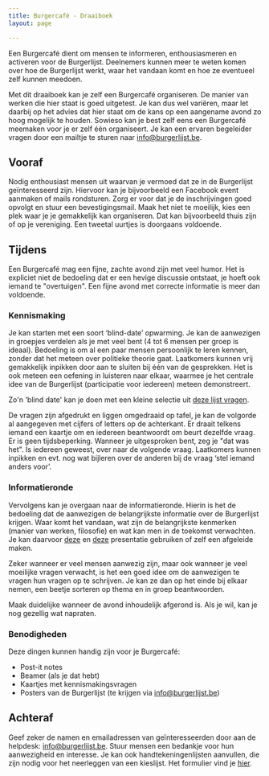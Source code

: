 ```yaml
---
title: Burgercafé - Draaiboek
layout: page

---
```


Een Burgercafé dient om mensen te informeren, enthousiasmeren en activeren voor de Burgerlijst. Deelnemers kunnen meer te weten komen over hoe de Burgerlijst werkt, waar het vandaan komt en hoe ze eventueel zelf kunnen meedoen.

Met dit draaiboek kan je zelf een Burgercafé organiseren. De manier van werken die hier staat is goed uitgetest. Je kan dus wel variëren, maar let daarbij op het advies dat hier staat om de kans op een aangename avond zo hoog mogelijk te houden. Sowieso kan je best zelf eens een Burgercafé meemaken voor je er zelf één organiseert. Je kan een ervaren begeleider vragen door een mailtje te sturen naar [info@burgerlijst.be](mailto:info@burgerlijst.be).

## Vooraf
Nodig enthousiast mensen uit waarvan je vermoed dat ze in de Burgerlijst geïnteresseerd zijn. Hiervoor kan je bijvoorbeeld een Facebook event aanmaken of mails rondsturen. Zorg er voor dat je de inschrijvingen goed opvolgt en stuur een bevestigingsmail. Maak het niet te moeilijk, kies een plek waar je je gemakkelijk kan organiseren. Dat kan bijvoorbeeld thuis zijn of op je vereniging. Een tweetal uurtjes is doorgaans voldoende.

## Tijdens
Een Burgercafé mag een fijne, zachte avond zijn met veel humor. Het is expliciet niet de bedoeling dat er een hevige discussie ontstaat, je hoeft ook iemand te "overtuigen". Een fijne avond met correcte informatie is meer dan voldoende.

### Kennismaking
Je kan starten met een soort ‘blind-date’ opwarming. Je kan de aanwezigen in groepjes verdelen als je met veel bent (4 tot 6 mensen per groep is ideaal). Bedoeling is om al een paar mensen persoonlijk te leren kennen, zonder dat het meteen over politieke theorie gaat. Laatkomers kunnen vrij gemakkelijk inpikken door aan te sluiten bij één van de gesprekken. Het is ook meteen een oefening in luisteren naar elkaar, waarmee je het centrale idee van de Burgerlijst (participatie voor iedereen) meteen demonstreert.

Zo'n 'blind date' kan je doen met een kleine selectie uit [deze lijst vragen](vragenlijst.html). 

De vragen zijn afgedrukt en liggen omgedraaid op tafel, je kan de volgorde al aangegeven met cijfers of letters op de achterkant. Er draait telkens iemand een kaartje om en iedereen beantwoordt om beurt dezelfde vraag. Er is geen tijdsbeperking. Wanneer je uitgesproken bent, zeg je "dat was het". Is iedereen geweest, over naar de volgende vraag.
Laatkomers kunnen inpikken en evt. nog wat bijleren over de anderen bij de vraag ‘stel iemand anders voor’.

### Informatieronde
Vervolgens kan je overgaan naar de informatieronde. Hierin is het de bedoeling dat de aanwezigen de belangrijkste informatie over de Burgerlijst krijgen. Waar komt het vandaan, wat zijn de belangrijkste kenmerken (manier van werken, filosofie) en wat kan men in de toekomst verwachten. Je kan daarvoor [deze](Burgerlijst-inleiding.pptx) en [deze](Burgerlijst-kandidaturen.pptx) presentatie gebruiken of zelf een afgeleide maken.

Zeker wanneer er veel mensen aanwezig zijn, maar ook wanneer je veel moeilijke vragen verwacht, is het een goed idee om de aanwezigen te vragen hun vragen op te schrijven. Je kan ze dan op het einde bij elkaar nemen, een beetje sorteren op thema en in groep beantwoorden.

Maak duidelijke wanneer de avond inhoudelijk afgerond is. Als je wil, kan je nog gezellig wat napraten.

### Benodigheden
Deze dingen kunnen handig zijn voor je Burgercafé:

- Post-it notes
- Beamer (als je dat hebt)
- Kaartjes met kennismakingsvragen
- Posters van de Burgerlijst (te krijgen via info@burgerlijst.be)

## Achteraf
Geef zeker de namen en emailadressen van geïnteresseerden door aan de helpdesk: [info@burgerlijst.be](mailto:info@burgerlijst.be). Stuur mensen een bedankje voor hun aanwezigheid en interesse. Je kan ook handtekeningenlijsten aanvullen, die zijn nodig voor het neerleggen van een kieslijst. Het formulier vind je [hier](https://vlaanderenkiest.be/sites/default/files/2018-03/G26a_voordracht_kandidaten_door_kiezers_20171214_0.pdf).



